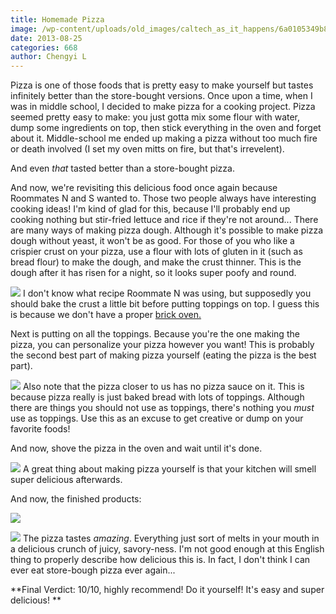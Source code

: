 ```yaml
---
title: Homemade Pizza
image: /wp-content/uploads/old_images/caltech_as_it_happens/6a0105349b8251970b019104d0db95970c.jpg
date: 2013-08-25
categories: 668
author: Chengyi L
---
```



Pizza is one of those foods that is pretty easy to make yourself but tastes infinitely better than the store-bought versions. Once upon a time, when I was in middle school, I decided to make pizza for a cooking project. Pizza seemed pretty easy to make: you just gotta mix some flour with water, dump some ingredients on top, then stick everything in the oven and forget about it. Middle-school me ended up making a pizza without too much fire or death involved (I set my oven mitts on fire, but that's irrevelent). 

And even *that* tasted better than a store-bought pizza. 

And now, we're revisiting this delicious food once again because Roommates N and S wanted to. Those two people always have interesting cooking ideas! I'm kind of glad for this, because I'll probably end up cooking nothing but stir-fried lettuce and rice if they're not around... 
There are many ways of making pizza dough. Although it's possible to make pizza dough without yeast, it won't be as good. For those of you who like a crispier crust on your pizza, use a flour with lots of gluten in it (such as bread flour) to make the dough, and make the crust thinner. This is the dough after it has risen for a night, so it looks super poofy and round. 


![](/old_images/caltech_as_it_happens/6a0105349b8251970b0192ac9be8ff970d.jpg)
I don't know what recipe Roommate N was using, but supposedly you should bake the crust a little bit before putting toppings on top. I guess this is because we don't have a proper [brick oven.](https://caltech.typepad.com/.a/6a0105349b8251970b019104d296a3970c-popup)

Next is putting on all the toppings. Because you're the one making the pizza, you can personalize your pizza however you want! This is probably the second best part of making pizza yourself (eating the pizza is the best part). 

![](/old_images/caltech_as_it_happens/6a0105349b8251970b0192ac9bfa2d970d.jpg)
Also note that the pizza closer to us has no pizza sauce on it. This is because pizza really is just baked bread with lots of toppings. Although there are things you should not use as toppings, there's nothing you *must* use as toppings. Use this as an excuse to get creative or dump on your favorite foods! 

And now, shove the pizza in the oven and wait until it's done. 


![](/old_images/caltech_as_it_happens/6a0105349b8251970b0192ac9c0157970d.jpg)
A great thing about making pizza yourself is that your kitchen will smell super delicious afterwards.

And now, the finished products:


![](/old_images/caltech_as_it_happens/6a0105349b8251970b0192ac9c02c4970d.jpg)

![](/old_images/caltech_as_it_happens/6a0105349b8251970b019104d2a21f970c.jpg)
The pizza tastes *amazing*. Everything just sort of melts in your mouth in a delicious crunch of juicy, savory-ness. I'm not good enough at this English thing to properly describe how delicious this is. In fact, I don't think I can ever eat store-bough pizza ever again... 

**Final Verdict: 10/10, highly recommend! Do it yourself! It's easy and super delicious! **

